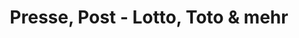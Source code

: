 ---
title: "Presse, Post - Lotto, Toto & mehr"
url: /hamburg/presse-post-lotto-toto-und-mehr/
shop: Kiosk
---